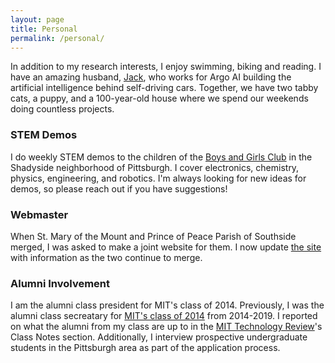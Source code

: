 ```yaml
---
layout: page
title: Personal
permalink: /personal/
---
```


In addition to my research interests, I enjoy swimming, biking and reading. I have an amazing husband, [Jack](https://www.linkedin.com/in/jlepird/), who works for Argo AI building the artificial intelligence behind self-driving cars. Together, we have two tabby cats, a puppy, and a 100-year-old house where we spend our weekends doing countless projects.

### STEM Demos

I do weekly STEM demos to the children of the [Boys and Girls Club](https://www.bgca.org/) in the Shadyside neighborhood of Pittsburgh. I cover electronics, chemistry, physics, engineering, and robotics. I'm always looking for new ideas for demos, so please reach out if you have suggestions!

### Webmaster

When St. Mary of the Mount and Prince of Peace Parish of Southside merged, I was asked to make a joint website for them. I now update [the site](http://popsmm.org) with information as the two continue to merge.

### Alumni Involvement

I am the alumni class president for MIT's class of 2014. Previously, I was the alumni class secreatary for [MIT's class of 2014](http://2014.alumclass.mit.edu/) from 2014-2019. I reported on what the alumni from my class are up to in the [MIT Technology Review](https://www.technologyreview.com/)'s Class Notes section. Additionally, I interview prospective undergraduate students in the Pittsburgh area as part of the application process.  
